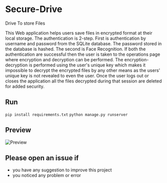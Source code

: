 # Secure-Drive
Drive To store Files

This Web application helps users save files in encrypted format at their local storage. The authentication is 2-step. First is authentication by username and password from the SQLite database. The password stored in the database is hashed. The second is Face Recognition. If both the authentication are successful then the user is taken to the operations page where encryption and decryption can be performed. The encryption-decryption is performed using the user's unique key which makes it impossible to decrypt the encrypted files by any other means as the users' unique key is not revealed to even the user. Once the user logs out or closes the application all the files decrypted during that session are deleted for added security.




## Run
`pip install requirements.txt`
`python manage.py runserver`



## Preview
![Preview](Assets/DEMO%20Secure%20Drive.gif)

## Please open an issue if
* you have any suggestion to improve this project
* you noticed any problem or error
